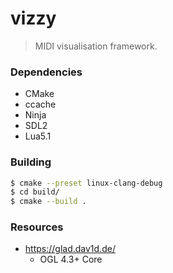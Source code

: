 # vizzy
> MIDI visualisation framework.

### Dependencies
- CMake
- ccache
- Ninja
- SDL2
- Lua5.1

### Building
```sh
$ cmake --preset linux-clang-debug
$ cd build/
$ cmake --build .
```

### Resources
- https://glad.dav1d.de/
  - OGL 4.3+ Core
